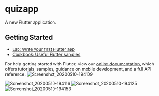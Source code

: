 # quizapp

A new Flutter application.

## Getting Started


- [Lab: Write your first Flutter app](https://flutter.dev/docs/get-started/codelab)
- [Cookbook: Useful Flutter samples](https://flutter.dev/docs/cookbook)

For help getting started with Flutter, view our
[online documentation](https://flutter.dev/docs), which offers tutorials,
samples, guidance on mobile development, and a full API reference.
![Screenshot_20200510-194109](https://user-images.githubusercontent.com/44760490/81507740-3b701500-92f7-11ea-8550-3b3592de0e0e.png)

![Screenshot_20200510-194116](https://user-images.githubusercontent.com/44760490/81507760-5a6ea700-92f7-11ea-8d9c-d1245a3d34a0.png)
![Screenshot_20200510-194125](https://user-images.githubusercontent.com/44760490/81507774-72dec180-92f7-11ea-9e20-29290c330a32.png)
![Screenshot_20200510-194153](https://user-images.githubusercontent.com/44760490/81507781-838f3780-92f7-11ea-9cd3-65261c1c038a.png)

